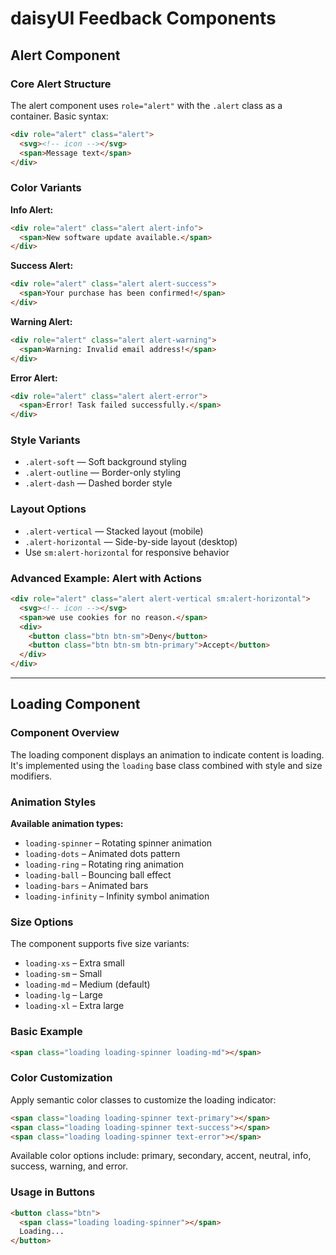 # daisyUI Feedback Components

## Alert Component

### Core Alert Structure
The alert component uses `role="alert"` with the `.alert` class as a container. Basic syntax:
```html
<div role="alert" class="alert">
  <svg><!-- icon --></svg>
  <span>Message text</span>
</div>
```

### Color Variants

**Info Alert:**
```html
<div role="alert" class="alert alert-info">
  <span>New software update available.</span>
</div>
```

**Success Alert:**
```html
<div role="alert" class="alert alert-success">
  <span>Your purchase has been confirmed!</span>
</div>
```

**Warning Alert:**
```html
<div role="alert" class="alert alert-warning">
  <span>Warning: Invalid email address!</span>
</div>
```

**Error Alert:**
```html
<div role="alert" class="alert alert-error">
  <span>Error! Task failed successfully.</span>
</div>
```

### Style Variants
- `.alert-soft` — Soft background styling
- `.alert-outline` — Border-only styling
- `.alert-dash` — Dashed border style

### Layout Options
- `.alert-vertical` — Stacked layout (mobile)
- `.alert-horizontal` — Side-by-side layout (desktop)
- Use `sm:alert-horizontal` for responsive behavior

### Advanced Example: Alert with Actions
```html
<div role="alert" class="alert alert-vertical sm:alert-horizontal">
  <svg><!-- icon --></svg>
  <span>we use cookies for no reason.</span>
  <div>
    <button class="btn btn-sm">Deny</button>
    <button class="btn btn-sm btn-primary">Accept</button>
  </div>
</div>
```

---

## Loading Component

### Component Overview
The loading component displays an animation to indicate content is loading. It's implemented using the `loading` base class combined with style and size modifiers.

### Animation Styles

**Available animation types:**
- `loading-spinner` – Rotating spinner animation
- `loading-dots` – Animated dots pattern
- `loading-ring` – Rotating ring animation
- `loading-ball` – Bouncing ball effect
- `loading-bars` – Animated bars
- `loading-infinity` – Infinity symbol animation

### Size Options

The component supports five size variants:
- `loading-xs` – Extra small
- `loading-sm` – Small
- `loading-md` – Medium (default)
- `loading-lg` – Large
- `loading-xl` – Extra large

### Basic Example

```html
<span class="loading loading-spinner loading-md"></span>
```

### Color Customization

Apply semantic color classes to customize the loading indicator:

```html
<span class="loading loading-spinner text-primary"></span>
<span class="loading loading-spinner text-success"></span>
<span class="loading loading-spinner text-error"></span>
```

Available color options include: primary, secondary, accent, neutral, info, success, warning, and error.

### Usage in Buttons

```html
<button class="btn">
  <span class="loading loading-spinner"></span>
  Loading...
</button>
```
